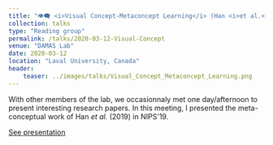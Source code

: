 ```yaml
---
title: "👁️‍🗨️ <i>Visual Concept-Metaconcept Learning</i> (Han <i>et al.</i>, 2019)"
collection: talks
type: "Reading group"
permalink: /talks/2020-03-12-Visual-Concept
venue: "DAMAS Lab"
date: 2020-03-12
location: "Laval University, Canada"
header:
    teaser: ../images/talks/Visual_Concept_Metaconcept_Learning.png
---
```

With other members of the lab, we occasionnaly met one day/afternoon to present interesting research papers. In this meeting, I presented the meta-conceptual work of Han <i>et al.</i> (2019) in NIPS'19.

[See presentation](https://drive.google.com/file/d/1pnxUcDqDkv7q-AAxWVph5vXqHlNeEPXy/view?usp=sharing)

